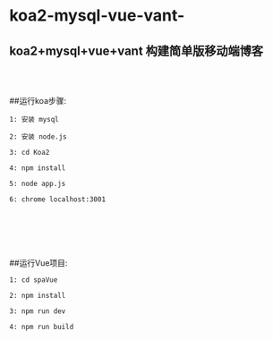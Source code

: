 # koa2-mysql-vue-vant-
## koa2+mysql+vue+vant 构建简单版移动端博客

<br/> 
<br/> 

##运行koa步骤:
<br/> 

    1: 安装 mysql

    2: 安装 node.js

    3: cd Koa2 

    4: npm install 

    5: node app.js
 
    6: chrome localhost:3001
<br/>  
<br/> 
<br/> 
<br/> 

##运行Vue项目:
<br/> 
 
    1: cd spaVue
 
    2: npm install
 
    3: npm run dev

    4: npm run build
